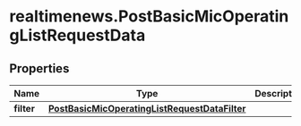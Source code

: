 # realtimenews.PostBasicMicOperatingListRequestData

## Properties

Name | Type | Description | Notes
------------ | ------------- | ------------- | -------------
**filter** | [**PostBasicMicOperatingListRequestDataFilter**](PostBasicMicOperatingListRequestDataFilter.md) |  | [optional] 



